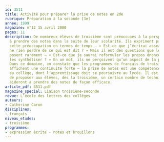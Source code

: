 ```yaml
---
id: 3511
title: Activité pour préparer la prise de notes en 2de
rubrique: Préparation à la seconde [3e]
annee: 1999
magazine: n°12 15 avril 2000
pages: 11
description: De nombreux élèves de troisième sont préoccupés à la perspective d’avoir
  à prendre des notes dans la suite de leur scolarité. Ils expriment principalement
  cette préoccupation en termes de temps – « Est-ce que j’écrirai assez vite pour
  ne rien perdre de ce qui est dit ? » Mais il est des questions que les élèves se
  posent rarement – « Est-ce que je saurai reformuler les propos énoncés, les organiser,
  les synthétiser ? » En un mot, ils ne perçoivent qu’un aspect de la prise de notes.
  Dans ce domaine, on constate que les programmes de français de troisième et de seconde
  affichent une continuité forte – la prise de notes est une compétence en cours d’acquisition
  au collège, dont l’apprentissage doit se poursuivre au lycée. Il est donc utile
  de proposer aux élèves, dès la troisième, un certain nombre de techniques qui les
  aideront à prendre des notes de façon efficace.
article_pdf: 3511.pdf
magazine_special: Liaison troisième-seconde
revue: L’école des lettres des collèges
auteurs:
- Catherine Caron
disciplines:
- français
niveau_etudes:
- troisième
programmes:
- expression écrite - notes et brouillons
---
```

